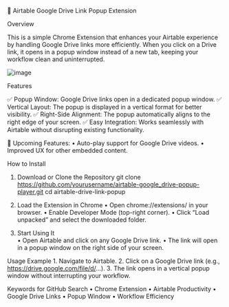 🚀 Airtable Google Drive Link Popup Extension

Overview

This is a simple Chrome Extension that enhances your Airtable experience by handling Google Drive links more efficiently. When you click on a Drive link, it opens in a popup window instead of a new tab, keeping your workflow clean and uninterrupted.

![image](https://github.com/user-attachments/assets/4a6359e1-5c0b-4eef-bb6f-6492e6b48a63)


Features

✅ Popup Window: Google Drive links open in a dedicated popup window.
✅ Vertical Layout: The popup is displayed in a vertical format for better visibility.
✅ Right-Side Alignment: The popup automatically aligns to the right edge of your screen.
✅ Easy Integration: Works seamlessly with Airtable without disrupting existing functionality.

🚧 Upcoming Features:
	•	Auto-play support for Google Drive videos.
	•	Improved UX for other embedded content.

How to Install

1.	Download or Clone the Repository
git clone https://github.com/yourusername/airtable-google_drive-popup-player.git
cd airtable-drive-link-popup


2.	Load the Extension in Chrome
•	Open chrome://extensions/ in your browser.
•	Enable Developer Mode (top-right corner).
•	Click “Load unpacked” and select the downloaded folder.

3.	Start Using It  
•	Open Airtable and click on any Google Drive link.
•	The link will open in a popup window on the right side of your screen.

Usage Example
	1.	Navigate to Airtable.
	2.	Click on a Google Drive link (e.g., https://drive.google.com/file/d/...).
	3.	The link opens in a vertical popup window without interrupting your workflow.


Keywords for GitHub Search
	•	Chrome Extension
	•	Airtable Productivity
	•	Google Drive Links
	•	Popup Window
	•	Workflow Efficiency
